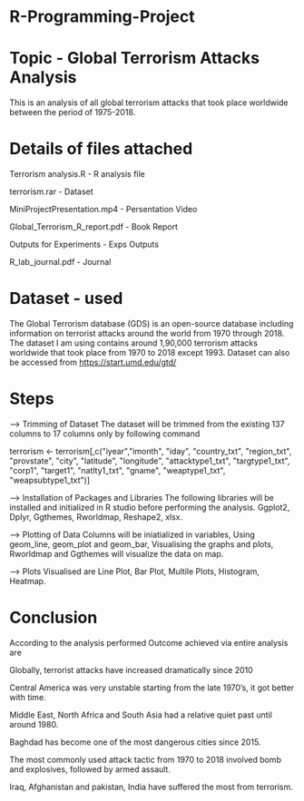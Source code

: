 # R-Programming-Project
# Topic - Global Terrorism Attacks Analysis
This is an analysis of all global terrorism attacks that took place worldwide between the period of 1975-2018.

# Details of files attached
Terrorism analysis.R           - R analysis file

terrorism.rar                  - Dataset

MiniProjectPresentation.mp4    - Persentation Video

Global_Terrorism_R_report.pdf  - Book Report

Outputs for Experiments        - Exps Outputs

R_lab_journal.pdf              - Journal 

# Dataset - used
The Global Terrorism database (GDS) is an open-source database including information on terrorist attacks around the world from 1970 through 2018. The dataset I am using contains around 1,90,000 terrorism attacks worldwide that took place from 1970 to 2018 except 1993.
Dataset can also be accessed from https://start.umd.edu/gtd/

# Steps

--> Trimming of Dataset
The dataset will be trimmed from the existing 137 columns to 17 columns only by following command

terrorism <- terrorism[,c("iyear","imonth", "iday", "country_txt", "region_txt", "provstate", "city", "latitude", "longitude", "attacktype1_txt", "targtype1_txt", "corp1", "target1", "natlty1_txt", "gname", "weaptype1_txt", "weapsubtype1_txt")]

--> Installation of Packages and Libraries
The following libraries will be installed and initialized in R studio before performing the analysis.
Ggplot2,
Dplyr,
Ggthemes, 
Rworldmap, 
Reshape2, 
xlsx.

--> Plotting of Data
Columns will be iniatialized in variables, 
Using geom_line, geom_plot and geom_bar, 
Visualising the graphs and plots, 
Rworldmap and Ggthemes will visualize the data on map.

--> Plots Visualised are
Line Plot, 
Bar Plot, 
Multile Plots, 
Histogram,
Heatmap.

# Conclusion
According to the analysis performed Outcome achieved via entire analysis are

Globally, terrorist attacks have increased dramatically since 2010

Central America was very unstable starting from the late 1970’s, it got better with time.

Middle East, North Africa and South Asia had a relative quiet past until around 1980.

Baghdad has become one of the most dangerous cities since 2015.

The most commonly used attack tactic from 1970 to 2018 involved bomb and explosives, followed by armed assault.

Iraq, Afghanistan and pakistan, India have suffered the most from terrorism.
